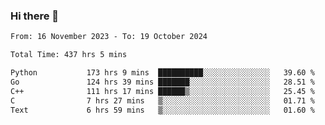 ### Hi there 👋

<!--
**floyiac/floyiac** is a ✨ _special_ ✨ repository because its `README.md` (this file) appears on your GitHub profile.

Here are some ideas to get you started:

- 🔭 I’m currently working on ...
- 🌱 I’m currently learning ...
- 👯 I’m looking to collaborate on ...
- 🤔 I’m looking for help with ...
- 💬 Ask me about ...
- 📫 How to reach me: ...
- 😄 Pronouns: ...
- ⚡ Fun fact: ...
-->

<!--START_SECTION:waka-->

```txt
From: 16 November 2023 - To: 19 October 2024

Total Time: 437 hrs 5 mins

Python           173 hrs 9 mins  ██████████░░░░░░░░░░░░░░░   39.60 %
Go               124 hrs 39 mins ███████░░░░░░░░░░░░░░░░░░   28.51 %
C++              111 hrs 17 mins ██████▒░░░░░░░░░░░░░░░░░░   25.45 %
C                7 hrs 27 mins   ▒░░░░░░░░░░░░░░░░░░░░░░░░   01.71 %
Text             6 hrs 59 mins   ▒░░░░░░░░░░░░░░░░░░░░░░░░   01.60 %
```

<!--END_SECTION:waka-->
